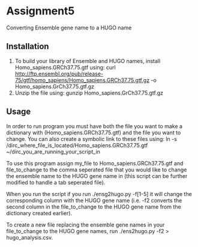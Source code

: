# Assignment5
Converting Ensemble gene name to a HUGO name

## Installation
1) To build your library of Ensemble and HUGO names, install Homo_sapiens.GRCh37.75.gtf using: curl http://ftp.ensembl.org/pub/release-75/gtf/homo_sapiens/Homo_sapiens.GRCh37.75.gtf.gz -o Homo_sapiens.GrCh37.75.gtf.gz
2) Unzip the file using: gunzip Homo_sapiens.GrCh37.75.gtf.gz

## Usage
In order to run program you must have both the file you want to make a dictionary with (Homo_sapiens.GRCh37.75.gtf) and the file you want to change. You can also create a symbolic link to these files using: ln -s /dirc_where_file_is_located/Homo_sapiens.GRCh37.75.gtf ~/dirc_you_are_running_your_script_in

To use this program assign my_file to Homo_sapiens.GRCh37.75.gtf and file_to_change to the comma seperated file that you would like to change the ensemble name to the HUGO gene name in (this script can be further modified to handle a tab seperated file).

When you run the script if you run ./ensg2hugo.py -f[1-5] it will change the corresponding column with the HUGO gene name (i.e. -f2 converts the second column in the file_to_change to the HUGO gene name from the dictionary created earlier).

To create a new file replacing the ensemble gene names in your file_to_change to the HUGO gene names, run ./ens2hugo.py -f2 > hugo_analysis.csv.
